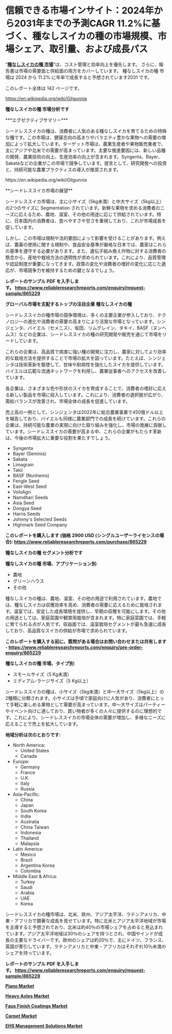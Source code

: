 <p><h1>信頼できる市場インサイト：2024年から2031年までの予測CAGR 11.2%に基づく、種なしスイカの種の市場規模、市場シェア、取引量、および成長パス</h1></p><p>&ldquo;<strong><a href="https://www.reliableresearchreports.com/seedless-watermelon-seed-r865229?utm_campaign=107&utm_medium=9&utm_source=Github&utm_content=ia&utm_term=20112024&utm_id=seedless-watermelon-seed">種なしスイカの種 市場</a></strong>&rdquo;は、コスト管理と効率向上を優先します。 さらに、報告書は市場の需要面と供給面の両方をカバーしています。 種なしスイカの種 市場は 2024 から 11.2% に年率で成長すると予想されています2031 です。</p>
<p>このレポート全体は 142 ページです。</p>
<p><a href="https://en.wikipedia.org/wiki/Gilgunnia?utm_campaign=107&utm_medium=9&utm_source=Github&utm_content=ia&utm_term=20112024&utm_id=seedless-watermelon-seed">https://en.wikipedia.org/wiki/Gilgunnia</a></p>
<p><strong>種なしスイカの種 市場分析です</strong></p>
<p><p>***エグゼクティブサマリー***</p><p>シードレススイカの種は、消費者に人気のある種なしスイカを育てるための特殊な種です。この市場は、健康志向の高まりやバラエティ豊かな果物への需要の増加によって拡大しています。ターゲット市場は、農業生産者や果物販売業者で、主にアジアや北米での需要が高まっています。主要な推進要因には、新しい品種の開発、農業技術の向上、生産効率の向上が含まれます。Syngenta、Bayer、Sakataなどの企業がこの市場で競争しています。提言として、研究開発への投資と、持続可能な農業プラクティスの導入が推奨されます。</p></p>
<p>https://en.wikipedia.org/wiki/Gilgunnia</p>
<p><p>**シードレススイカ市場の展望**</p><p>シードレススイカ市場は、主に小サイズ（5kg未満）と中大サイズ（5kg以上）の2つのサイズに Segmentation されています。新鮮な果物を求める消費者のニーズに応えるため、農地、温室、その他の用途に応じて供給されています。特に、日本国内の消費者は、食べやすさや甘さを重視しており、これが市場成長を促しています。</p><p>しかし、この市場は規制や法的要因によって影響を受けることがあります。例えば、農薬の使用に関する規制や、食品安全基準が厳格な日本では、農家はこれらの基準を遵守する必要があります。また、遺伝子組み換え作物に対する消費者の懸念から、産地や栽培方法の透明性が求められています。これにより、品質管理や認証制度が重要になってきます。政策の変化や消費者の嗜好の変化に応じた適応が、市場競争力を維持するための鍵となるでしょう。</p></p>
<p><strong>レポートのサンプル PDF を入手します。&nbsp;<a href="https://www.reliableresearchreports.com/enquiry/request-sample/865229?utm_campaign=107&utm_medium=9&utm_source=Github&utm_content=ia&utm_term=20112024&utm_id=seedless-watermelon-seed">https://www.reliableresearchreports.com/enquiry/request-sample/865229</a></strong></p>
<p><strong>グローバル市場を支配するトップの注目企業 種なしスイカの種</strong></p>
<p><p>シードレススイカの種市場の競争環境は、多くの主要企業が参入しており、テクノロジーの進化や消費者の需要の高まりにより活発な市場となっています。シンジェンタ、バイエル（セメニス）、坂田、リムグレイン、タキイ、BASF（ヌンヘムス）などの企業は、シードレススイカの種の研究開発や販売を通じて市場をリードしています。</p><p>これらの企業は、高品質で病害に強い種の開発に注力し、農家に対してより効率的な栽培方法を提供することで市場の拡大を図っています。たとえば、シンジェンタは技術革新を駆使して、甘味や耐病性を強化したスイカを提供しています。バイエルは広範な流通ネットワークを利用し、農業従事者へのアクセスを改善しています。</p><p>各企業は、さまざまな色や形状のスイカを育成することで、消費者の嗜好に応える新しい製品を市場に投入しています。これにより、消費者の選択肢が広がり、需給バランスが改善され、市場全体の成長を促進しています。</p><p>売上高の一例として、シンジェンタは2022年に総合農業事業で450億ドル以上を報告しており、バイエルも同様に農業部門での成長を続けています。これらの企業は、持続可能な農業の実現に向けた取り組みを強化し、市場の発展に貢献しています。シードレススイカの需要が高まる中、これらの企業がもたらす革新は、今後の市場拡大に重要な役割を果たすでしょう。</p></p>
<p><ul><li>Syngenta</li><li>Bayer (Seminis)</li><li>Sakata</li><li>Limagrain</li><li>Takii</li><li>BASF (Nunhems)</li><li>Fengle Seed</li><li>East-West Seed</li><li>VoloAgri</li><li>Namdhari Seeds</li><li>Asia Seed</li><li>Dongya Seed</li><li>Harris Seeds</li><li>Johnny's Selected Seeds</li><li>Highmark Seed Company</li></ul></p>
<p><strong>このレポートを購入します (価格 2900 USD (シングルユーザーライセンスの場合):&nbsp;<a href="https://www.reliableresearchreports.com/purchase/865229?utm_campaign=107&utm_medium=9&utm_source=Github&utm_content=ia&utm_term=20112024&utm_id=seedless-watermelon-seed">https://www.reliableresearchreports.com/purchase/865229</a></strong></p>
<p><strong>種なしスイカの種 セグメント分析です</strong></p>
<p><strong>種なしスイカの種 市場、アプリケーション別:</strong></p>
<p><ul><li>農地</li><li>グリーンハウス</li><li>その他</li></ul></p>
<p><p>種なしスイカの種は、農地、温室、その他の用途で利用されています。農地では、種なしスイカは収穫効率を高め、消費者の需要に応えるために栽培されます。温室では、安定した成長環境を提供し、早期の収穫を可能にします。その他の用途としては、家庭菜園や観賞用栽培が含まれます。特に家庭菜園では、手軽に育てられる点が人気です。収益面では、温室栽培セグメントが最も急速に成長しており、高品質なスイカの供給が市場で求められています。</p></p>
<p><strong>このレポートを購入する前に、質問がある場合はお問い合わせまたは共有します - <a href="https://www.reliableresearchreports.com/enquiry/pre-order-enquiry/865229?utm_campaign=107&utm_medium=9&utm_source=Github&utm_content=ia&utm_term=20112024&utm_id=seedless-watermelon-seed">https://www.reliableresearchreports.com/enquiry/pre-order-enquiry/865229</a></strong></p>
<p><strong>種なしスイカの種 市場、タイプ別:</strong></p>
<p><ul><li>スモールサイズ（5 Kg未満）</li><li>ミディアム-ラージサイズ（5 Kg以上）</li></ul></p>
<p><p>シードレススイカの種は、小サイズ（5kg未満）と中〜大サイズ（5kg以上）の2種類に分類されます。小サイズは手頃で家庭向けに人気があり、消費者にとって手軽に楽しめる果物として需要が高まっています。中〜大サイズはパーティーやイベント向けに適しており、買い物者が多くの人々に提供するのに理想的です。これにより、シードレススイカの市場全体の需要が増加し、多様なニーズに応えることで売上を拡大しています。</p></p>
<p><strong>地域分析は次のとおりです:</strong></p>
<p><ul>
    <li>
        North America:
        <ul>
            <li>United States</li>
            <li>Canada</li>
        </ul>
    </li>
    <li>
        Europe:
        <ul>
            <li>Germany</li>
            <li>France</li>
            <li>U.K.</li>
            <li>Italy</li>
            <li>Russia</li>
        </ul>
    </li>
    <li>
        Asia-Pacific:
        <ul>
            <li>China</li>
            <li>Japan</li>
            <li>South Korea</li>
            <li>India</li>
            <li>Australia</li>
            <li>China Taiwan</li>
            <li>Indonesia</li>
            <li>Thailand</li>
            <li>Malaysia</li>
        </ul>
    </li>
    <li>
        Latin America:
        <ul>
            <li>Mexico</li>
            <li>Brazil</li>
            <li>Argentina Korea</li>
            <li>Colombia</li>
        </ul>
    </li>
    <li>
        Middle East & Africa:
        <ul>
            <li>Turkey</li>
            <li>Saudi</li>
            <li>Arabia</li>
            <li>UAE</li>
            <li>Korea</li>
        </ul>
    </li>
    </ul></p>
<p><p>シードレススイカの種市場は、北米、欧州、アジア太平洋、ラテンアメリカ、中東・アフリカで顕著な成長を見せています。特に北米とアジア太平洋地域が市場を主導すると予想されており、北米は約40％の市場シェアを占めると見込まれています。アジア太平洋地域は30％のシェアを持つとされ、中国やインドが成長の主要なドライバーです。欧州のシェアは約20％で、主にドイツ、フランス、英国が牽引しています。ラテンアメリカと中東・アフリカはそれぞれ10％未満のシェアを持っています。</p></p>
<p><strong>レポートのサンプル PDF を入手します。&nbsp;<a href="https://www.reliableresearchreports.com/enquiry/request-sample/865229?utm_campaign=107&utm_medium=9&utm_source=Github&utm_content=ia&utm_term=20112024&utm_id=seedless-watermelon-seed">https://www.reliableresearchreports.com/enquiry/request-sample/865229</a></strong></p>
<p><strong><p><a href="https://github.com/petbigbeepjn/Market-Research-Report-List-1/blob/main/piano-market.md?utm_campaign=107&utm_medium=9&utm_source=Github&utm_content=ia&utm_term=20112024&utm_id=seedless-watermelon-seed">Piano Market</a></p><p><a href="https://www.linkedin.com/pulse/heavy-axles-market-evolution-future-outlook-forecasting-industry-3vfpf?utm_campaign=107&utm_medium=9&utm_source=Github&utm_content=ia&utm_term=20112024&utm_id=seedless-watermelon-seed">Heavy Axles Market</a></p><p><a href="https://www.linkedin.com/pulse/exploring-faux-finish-coatings-market-dynamics-global-trends-ycooe?utm_campaign=107&utm_medium=9&utm_source=Github&utm_content=ia&utm_term=20112024&utm_id=seedless-watermelon-seed">Faux Finish Coatings Market</a></p><p><a href="https://github.com/NasrinKhan99/Market-Research-Report-List-1/blob/main/carpet-market.md?utm_campaign=107&utm_medium=9&utm_source=Github&utm_content=ia&utm_term=20112024&utm_id=seedless-watermelon-seed">Carpet Market</a></p><p><a href="https://issuu.com/reportprime-2/docs/ehs-management-solutions-market-siz_68297b6364c94b?utm_campaign=107&utm_medium=9&utm_source=Github&utm_content=ia&utm_term=20112024&utm_id=seedless-watermelon-seed">EHS Management Solutions Market</a></p></strong></p>